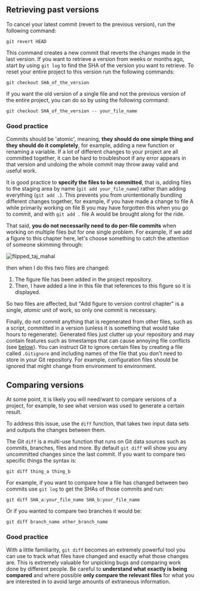 ## Retrieving past versions

To cancel your latest commit (revert to the previous version), run the following command:
```
git revert HEAD
```

This command creates a new commit that reverts the changes made in the last version.
If you want to retrieve a version from weeks or months ago, start by using `git log` to find the SHA of the version you want to retrieve.
To reset your entire project to this version run the following commands:

```
git checkout SHA_of_the_version
```

If you want the old version of a single file and not the previous version of the entire project, you can do so by using the following command:

 ```
 git checkout SHA_of_the_version -- your_file_name
 ```

### Good practice

Commits should be 'atomic', meaning, **they should do one simple thing and they should do it completely**, for example, adding a new function or renaming a variable.
If a lot of different changes to your project are all committed together, it can be hard to troubleshoot if any error appears in that version and undoing the whole commit may throw away valid and useful work.

It is good practice to **specify the files to be committed**, that is, adding files to the staging area by name (`git add your_file_name`) rather than adding everything (`git add .`).
This prevents you from unintentionally bundling different changes together, for example, if you have made a change to file A while primarily working on file B you may have forgotten this when you go to commit, and with `git add .` file A would be brought along for the ride.

That said, **you do not necessarily need to do per-file commits** when working on multiple files but for one single problem.
For example, if we add a figure to this chapter here, let's choose something to catch the attention of someone skimming through:

![flipped_taj_mahal](../../figures/flipped_taj_mahal.png)

then when I do this two files are changed:

1. The figure file has been added in the project repository.
2. Then, I have added a line in this file that references to this figure so it is displayed.

So two files are affected, but "Add figure to version control chapter" is a single, *atomic* unit of work, so only one commit is necessary.

Finally, do not commit anything that is regenerated from other files, such as a script, committed in a version (unless it is something that would take hours to regenerate).
Generated files just clutter up your repository and may contain features such as timestamps that can cause annoying file conflicts (see [below](#merge-conflicts)).
You can instruct Git to ignore certain files by creating a file called `.Gitignore` and including names of the file that you don't need to store in your Git repository.
For example, configuration files should be ignored that might change from environment to environment.

## Comparing versions

At some point, it is likely you will need/want to compare versions of a project, for example, to see what version was used to generate a certain result.

To address this issue, use the `diff` function, that takes two input data sets and outputs the changes between them.

The Git `diff` is a multi-use function that runs on Git data sources such as commits, branches, files and more.
By default `git diff` will show you any uncommitted changes since the last commit.
If you want to compare two specific things the syntax is:

```
git diff thing_a thing_b
```

For example, if you want to compare how a file has changed between two commits use `git log` to get the SHAs of those commits and run:

```
git diff SHA_a:your_file_name SHA_b:your_file_name
```

Or if you wanted to compare two branches it would be:

```
git diff branch_name other_branch_name
```

### Good practice

With a little familiarity, `git diff` becomes an extremely powerful tool you can use to track what files have changed and exactly what those changes are.
This is extremely valuable for unpicking bugs and comparing work done by different people.
Be careful to **understand what exactly is being compared** and where possible **only compare the relevant files** for what you are interested in to avoid large amounts of extraneous information.
